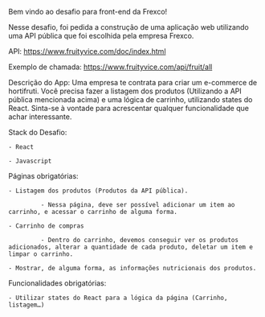 Bem vindo ao desafio para front-end da Frexco!  

Nesse desafio, foi pedida a construção de uma aplicação web utilizando uma API pública que foi escolhida pela empresa Frexco.

API: https://www.fruityvice.com/doc/index.html

Exemplo de chamada: https://www.fruityvice.com/api/fruit/all

Descrição do App: Uma empresa te contrata para criar um e-commerce de hortifruti. Você precisa fazer a listagem dos produtos (Utilizando a API pública mencionada acima) e uma lógica de carrinho, utilizando states do React. Sinta-se à vontade para acrescentar qualquer funcionalidade que achar interessante.

Stack do Desafio:

    - React

    - Javascript

Páginas obrigatórias:

    - Listagem dos produtos (Produtos da API pública).

             - Nessa página, deve ser possível adicionar um item ao carrinho, e acessar o carrinho de alguma forma.

    - Carrinho de compras

             - Dentro do carrinho, devemos conseguir ver os produtos adicionados, alterar a quantidade de cada produto, deletar um item e limpar o carrinho.

    - Mostrar, de alguma forma, as informações nutricionais dos produtos.

Funcionalidades obrigatórias:

    - Utilizar states do React para a lógica da página (Carrinho, listagem…)

